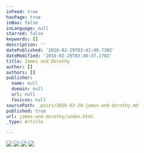 ```yaml
---
inFeed: true
hasPage: true
inNav: false
inLanguage: null
starred: false
keywords: []
description: ''
datePublished: '2016-02-29T03:41:40.730Z'
dateModified: '2016-02-29T03:40:37.170Z'
title: James and Dorothy
author: []
authors: []
publisher:
  name: null
  domain: null
  url: null
  favicon: null
sourcePath: _posts/2016-02-29-james-and-dorothy.md
published: true
url: james-and-dorothy/index.html
_type: Article

---
```

![](https://the-grid-user-content.s3-us-west-2.amazonaws.com/91194d28-22b4-4023-93a4-ba2fab55d79a.jpg)
![](https://the-grid-user-content.s3-us-west-2.amazonaws.com/6eba5c45-f123-4bfc-ad56-cc052e9a351e.jpg)
![](https://the-grid-user-content.s3-us-west-2.amazonaws.com/70532039-71e3-4750-8138-fe1bd349d24c.jpg)
![](https://the-grid-user-content.s3-us-west-2.amazonaws.com/0ad314e8-4186-48ab-bcf7-a46ee7736691.jpg)